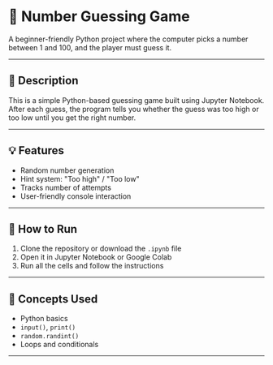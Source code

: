 # 🎯 Number Guessing Game

A beginner-friendly Python project where the computer picks a number between 1 and 100, and the player must guess it.

---

## 📌 Description
This is a simple Python-based guessing game built using Jupyter Notebook. After each guess, the program tells you whether the guess was too high or too low until you get the right number.

---

## 💡 Features
- Random number generation
- Hint system: "Too high" / "Too low"
- Tracks number of attempts
- User-friendly console interaction

---

## 🚀 How to Run
1. Clone the repository or download the `.ipynb` file
2. Open it in Jupyter Notebook or Google Colab
3. Run all the cells and follow the instructions

---

## 🧠 Concepts Used
- Python basics
- `input()`, `print()`
- `random.randint()`
- Loops and conditionals

---
